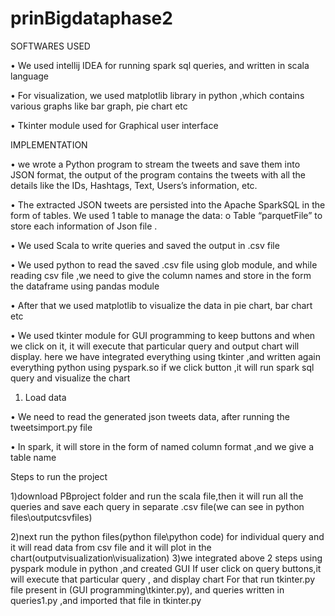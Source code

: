 ﻿# prinBigdataphase2
SOFTWARES USED

•	We used intellij IDEA for running spark sql queries, and written in scala language

•	 For visualization, we used matplotlib library in python ,which contains various graphs like bar graph, pie chart etc

•	Tkinter module used for Graphical user interface 

IMPLEMENTATION

•	we wrote a Python  program to stream the tweets and save them into JSON format, the output of the program contains the tweets with all the details like the IDs, Hashtags, Text, Users’s information, etc. 

•	The extracted JSON tweets are persisted into the Apache SparkSQL in the form of tables. We used 1 table to manage the data:
o	Table “parquetFile” to store each information of Json file .

•	We used Scala to write queries and saved the output in .csv file 

•	We used python to read the saved .csv file using glob module, and while reading csv file ,we need to give the column names and store in the form the dataframe using pandas module

•	After that we used matplotlib to visualize the data in pie chart, bar chart etc 

•	We used tkinter module for GUI programming to keep buttons and when we click on it, it will execute that particular query and output chart will display. here we have integrated everything using tkinter ,and written again everything python using pyspark.so if we click button ,it will run spark sql query and visualize the chart


1.	Load data

•	We need to read the generated json tweets data, after running the tweetsimport.py file 

•	In spark, it will store in the form of named column format ,and we give a table name

Steps to run the project

1)download PBproject folder and run the scala file,then it will run all the queries and save each query in separate .csv file(we can see in python files\outputcsvfiles)

2)next run the python files(python file\python code) for individual query and it will read data from csv file and it will plot in the chart(outputvisualization\visualization)
3)we integrated above 2 steps using pyspark module in python ,and created GUI
If user click on query buttons,it will execute that particular query , and display chart
For that run tkinter.py file present in (GUI programming\tkinter.py), and queries written in queries1.py ,and imported that file in tkinter.py
